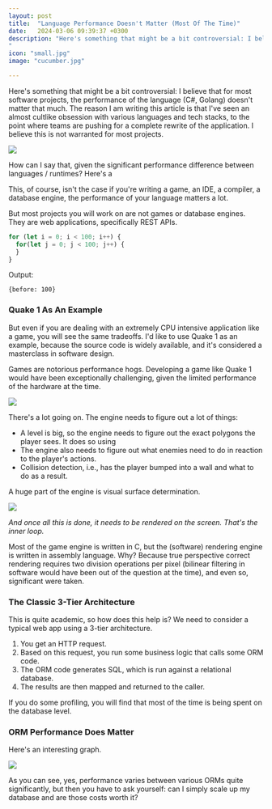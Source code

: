 ```yaml
---
layout: post
title:  "Language Performance Doesn't Matter (Most Of The Time)"
date:   2024-03-06 09:39:37 +0300
description: "Here's something that might be a bit controversial: I believe that for most software projects, the performance of the language (C#, Golang) doesn't matter that much. The reason I am writing this article is that I've seen an almost cultlike obsession with various languages and tech stacks, to the point where teams are pushing for a complete rewrite of the application. I believe this is  not warranted for most projects.
"
icon: "small.jpg"
image: "cucumber.jpg"

---
```

Here's something that might be a bit controversial: I believe that for most software projects, the performance of the language (C#, Golang) doesn't matter that much. The reason I am writing this article is that I've seen an almost cultlike obsession with various languages and tech stacks, to the point where teams are pushing for a complete rewrite of the application. I believe this is  not warranted for most projects.

<img src="images.png" class="img" loading="lazy" />

How can I say that, given the significant performance difference between languages / runtimes? Here's a 

This, of course, isn't the case if you're writing a game, an IDE, a compiler, a database engine, the performance of your language matters a lot.

But most projects you will work on are not games or database engines. They are web applications, specifically REST APIs. 

```javascript
for (let i = 0; i < 100; i++) {
  for(let j = 0; j < 100; j++) {
  }
}
```

Output:

```
{before: 100}
```

### Quake 1 As An Example

But even if you are dealing with an extremely CPU intensive application like a game, you will see the same tradeoffs. I'd like to use Quake 1 as an example, because the source code is widely available, and it's considered a masterclass in software design.

Games are notorious performance hogs. Developing a game like Quake 1 would have been exceptionally challenging, given the limited performance of the hardware at the time.

<img src="quake1.jpg" class="img" loading="lazy" />

There's a lot going on. The engine needs to figure out a lot of things:
* A level is big, so the engine needs to figure out the exact polygons the player sees. It does so using 
* The engine also needs to figure out what enemies need to do in reaction to the player's actions.
* Collision detection, i.e., has the player bumped into a wall and what to do as a result.

A huge part of the engine is visual surface determination.

<img src="bsp-tree.png" class="img" loading="lazy" />

*And once all this is done, it needs to be rendered on the screen. That's the inner loop.*

Most of the game engine is written in C, but the (software) rendering engine is written in assembly language. Why? Because true perspective correct rendering requires two division operations per pixel (bilinear filtering in software would have been out of the question at the time), and even so, significant were taken.

### The Classic 3-Tier Architecture

This is quite academic, so how does this help is? We need to consider a typical web app using a 3-tier architecture.

1. You get an HTTP request.
2. Based on this request, you run some business logic that calls some ORM code.
3. The ORM code generates SQL, which is run against a relational database. 
4. The results are then mapped and returned to the caller.

If you do some profiling, you will find that most of the time is being spent on the database level.

### ORM Performance Does Matter

Here's an interesting graph.

<img src="performance.png" class="img" loading="lazy" />

As you can see, yes, performance varies between various ORMs quite significantly, but then you have to ask yourself: can I simply scale up my database and are those costs worth it? 



